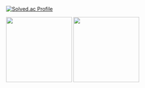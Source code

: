 [![Solved.ac Profile](http://mazassumnida.wtf/api/generate_badge?boj=sbi06193)](https://solved.ac/sbi06193)
<p>
  <img height="180em" src="https://github-readme-stats.vercel.app/api?username=redblackblossom&show_icons=true&include_all_commits=true&bg_color=30,e96443,904e95&title_color=fff&text_color=fff">
  <img height="180em" src="https://github-readme-stats.vercel.app/api/top-langs/?username=redblackblossom&layout=compact&bg_color=30,e96443,904e95&title_color=fff&text_color=fff">
</p>
